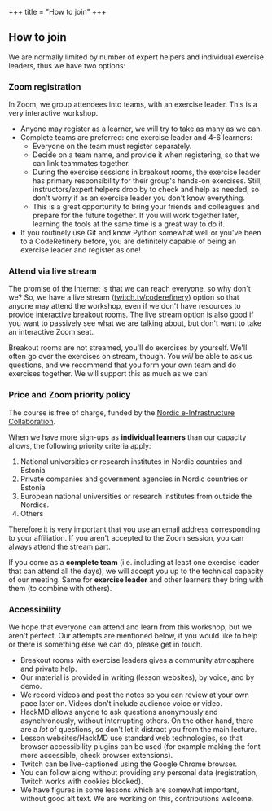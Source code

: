 +++
title = "How to join"
+++

## How to join

We are normally limited by number of expert helpers and individual exercise leaders, thus we have two options:

### Zoom registration

In Zoom, we group attendees into teams, with an exercise leader.  This
is a very interactive workshop.

- Anyone may register as a learner, we will try to take as many as we can.
- Complete teams are preferred: one exercise leader and 4-6 learners:
  - Everyone on the team must register separately.
  - Decide on a team name, and provide it when registering,
    so that we can link teammates together.
  - During the exercise sessions in breakout rooms, the exercise leader has
    primary responsibility for their group's hands-on exercises.
    Still, instructors/expert helpers drop by to check and help
    as needed, so don't worry if as an exercise leader you don't know everything.
  - This is a great opportunity to bring your friends and colleagues
    and prepare for the future together. If you will work together later,
    learning the tools at the same time is a great way to do it.
- If you routinely use Git and know Python somewhat well or you've been to
  a CodeRefinery before, you are definitely capable of being an exercise leader and register as one!

### Attend via live stream

The promise of the Internet is that we can reach everyone, so why
don't we?  So, we have a live stream
([twitch.tv/coderefinery](https://twitch.tv/coderefinery)) option so
that anyone may attend
the workshop, even if we don't have resources to provide interactive
breakout rooms.  The live stream option is also good if you want to
passively see what we are talking about, but don't want to take an
interactive Zoom seat.

Breakout rooms are not streamed, you'll do exercises by yourself.
We'll often go over the exercises on stream, though.  You *will* be
able to ask us questions, and we recommend that you form your own team and do
exercises together.  We will support this as much as we can!



### Price and Zoom priority policy

The course is free of charge, funded by the [Nordic e-Infrastructure
Collaboration](https://neic.no/).

When we have more sign-ups as **individual learners** than our capacity allows, the following priority criteria apply:

1. National universities or research institutes in Nordic countries and Estonia
2. Private companies and government agencies in Nordic countries or Estonia
3. European national universities or research institutes from outside the Nordics.
4. Others

Therefore it is very important that you use an email address
corresponding to your affiliation.  If you aren't accepted to the Zoom
session, you can always attend the stream part.

If you come as a **complete team** (i.e. including at least one
exercise leader that can attend all the days), we will accept you up
to the technical capacity of our meeting.  Same for **exercise
leader** and other learners they bring with them (to combine with
others).


### Accessibility

We hope that everyone can attend and learn from this workshop, but we
aren't perfect.  Our attempts are mentioned below, if you would like
to help or there is something else we can do, please get in touch.

* Breakout rooms with exercise leaders gives a community atmosphere
  and private help.
* Our material is provided in writing (lesson websites), by voice, and
  by demo.
* We record videos and post the notes so you can review at your own
  pace later on.  Videos don't include audience voice or video.
* HackMD allows anyone to ask questions anonymously and
  asynchronously, without interrupting others.  On the other hand,
  there are a *lot* of questions, so don't let it distract you from
  the main lecture.
* Lesson websites/HackMD use standard web technologies, so that
  browser accessibility plugins can be used (for example making the
  font more accessible, check browser extensions).
* Twitch can be live-captioned using the Google Chrome browser.
* You can follow along without providing any personal data
  (registration, Twitch works with cookies blocked).
* We have figures in some lessons which are somewhat important,
  without good alt text.  We are working on this, contributions
  welcome.
